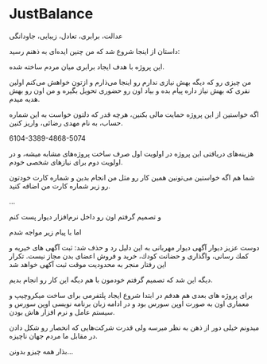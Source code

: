 # JustBalance
عدالت، برابری، تعادل، زیبایی، جاودانگی

داستان از اینجا شروع شد که من چنین ایده‌ای به ذهنم رسید:


این پروژه با هدف ایجاد برابری میان مردم ساخته شده.

من چیزی رو که دیگه بهش نیازی ندارم رو اینجا می‌ذارم و ازتون خواهش می‌کنم اولین نفری که بهش نیاز داره پیام بده و بیاد اون رو حضوری تحویل بگیره و من اون رو بهش هدیه میدم.

اگه خواستین از این پروژه حمایت مالی بکنین، هرچه قدر که دلتون خواست به این شماره حساب، به نام مهدی رضائی، واریز کنین.

6104-3389-4868-5074

هزینه‌های دریافتی این پروژه در اولویت اول صرف ساخت پروژه‌های مشابه میشه، و در اولویت دوم برای نیازهای شخصی خودم.

شما هم اگه خواستین می‌تونین همین کار رو مثل من انجام بدین و شماره کارت خودتون رو زیر شماره کارت من اضافه کنید.

...

و تصمیم گرفتم اون رو داخل نرم‌افزار دیوار پست کنم

اما با پیام زیر مواجه شدم

دوست عزيز ديوار آگهى ديوار مهربانى به اين دليل رد و حذف شد: ثبت آگهى هاى خيريه و كمك رسانى، واگذارى و حضانت كودك، خريد و فروش اعضاى بدن مجاز نيست. تكرار اين رفتار منجر به محدوديت موقت ثبت آكهى خواهد شد

دیگه این شد که تصمیم گرفتم خودمون با هم دیگه این کار رو انجام بدیم.

برای پروژه های بعدی هم هدفم در ابتدا شروع ایجاد پلتفرمی برای  ساخت میکروچیپ و معماری اون به صورت اوپن سورس بود و در ادامه زبان برنامه نویسی اوپن سورس و سیستم عامل و نرم افزار هاش بودن.

میدونم خیلی دور از ذهن به نظر میرسه ولی قدرت شرکت‌هایی که انحصار رو شکل دادن در مقابل ما مردم جهان ناچیزه.


بذار همه چیزو بدونن...
